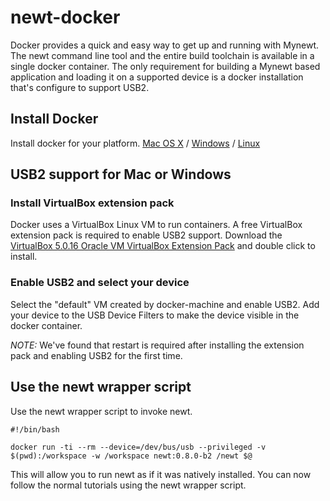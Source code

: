 # newt-docker
Docker provides a quick and easy way to get up and running with Mynewt.  The
newt command line tool and the entire build toolchain is available in a single
docker container.  The only requirement for building a Mynewt based application
and loading it on a supported device is a docker installation that's configure
to support USB2.

## Install Docker
Install docker for your platform. [Mac OS X](https://docs.docker.com/mac/) / [Windows](https://docs.docker.com/windows/) / [Linux](https://docs.docker.com/linux/)

## USB2 support for Mac or Windows

### Install VirtualBox extension pack
Docker uses a VirtualBox Linux VM to run containers.  A free VirtualBox
extension pack is required to enable USB2 support.  Download the [VirtualBox
5.0.16 Oracle VM VirtualBox Extension
Pack](http://download.virtualbox.org/virtualbox/5.0.16/Oracle_VM_VirtualBox_Extension_Pack-5.0.16-105871.vbox-extpack)
and double click to install.

### Enable USB2 and select your device
Select the "default" VM created by docker-machine and enable USB2.  Add your
device to the USB Device Filters to make the device visible in the docker
container.

*NOTE:* We've found that restart is required after installing the extension
pack and enabling USB2 for the first time.

## Use the newt wrapper script
Use the newt wrapper script to invoke newt.

```
#!/bin/bash

docker run -ti --rm --device=/dev/bus/usb --privileged -v $(pwd):/workspace -w /workspace newt:0.8.0-b2 /newt $@
```

This will allow you to run newt as if it was natively installed.  You can now
follow the normal tutorials using the newt wrapper script.




